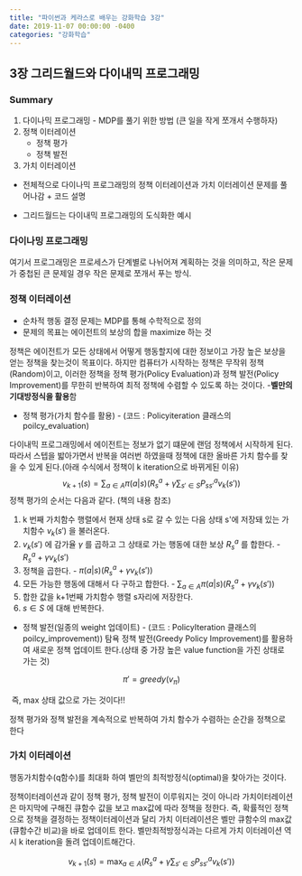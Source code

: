 ```yaml
---
title: "파이썬과 케라스로 배우는 강화학습 3강"
date: 2019-11-07 00:00:00 -0400
categories: "강화학습"
---
```


## 3장 그리드월드와 다이내믹 프로그래밍

### Summary

1. 다이나믹 프로그래밍 - MDP를 풀기 위한 방법 (큰 일을 작게 쪼개서 수행하자)
2. 정책 이터레이션
   * 정책 평가
   * 정책 발전
3. 가치 이터레이션

- 전체적으로 다이나믹 프로그래밍의 정책 이터레이션과 가치 이터레이션 문제를 풀어나감 + 코드 설명

* 그리드월드는 다이내믹 프로그래밍의 도식화한 예시

### 다이나밍 프로그래밍

여기서 프로그래밍은 프로세스가 단계별로 나뉘어져 계획하는 것을 의미하고,  작은 문제가 중첩된 큰 문제일 경우 작은 문제로 쪼개서 푸는 방식.



### 정책 이터레이션

* 순차적 행동 결정 문제는 MDP를 통해 수학적으로 정의
* 문제의 목표는 에이전트의 보상의 합을 maximize 하는 것


정책은 에이전트가 모든 상태에서 어떻게 행동할지에 대한 정보이고 가장 높은 보상을 얻는 정책을 찾는것이 목표이다. 하지만 컴퓨터가 시작하는 정책은 무작위 정책(Random)이고, 이러한 정책을 정책 평가(Policy Evaluation)과 정책 발전(Policy Improvement)를 무한히 반복하여 최적 정책에 수렴할 수 있도록 하는 것이다. -**벨만의 기대방정식을 활용**함

* 정책 평가(가치 함수를 활용) - (코드 : Policyiteration 클래스의 poilcy_evaluation)

다이내믹 프로그래밍에서 에이전트는 정보가 없기 떄문에 랜덤 정책에서 시작하게 된다. 따라서 스텝을 밟아가면서 반복을 여러번 하였을때 정책에 대한 올바른 가치 함수를 찾을 수 있게 된다.(아래 수식에서 정책이 k iteration으로 바뀌게된 이유)
$$
v_{k+1}(s) = \sum_{a \in A} \pi(a|s)(R_{s}^a + \gamma \sum_{s' \in S} P_{ss'}^{a} v_{k}(s'))
$$
정책 평가의 순서는 다음과 같다. (책의 내용 참조)

1. k 번째 가치함수 행렬에서 현재 상태 	s로 갈 수 있는 다음 상태 s'에 저장돼 있는 가치함수 $v_{k}(s')$ 을 불러온다.
2. $v_{k}(s')$ 에 감가율 $\gamma$ 를 곱하고 그 상태로 가는 행동에 대한 보상 $R_{s}^{a}$ 를 합한다. - $R_{s}^{a} + \gamma v_{k}(s')$ 
3. 정책을 곱한다. - $\pi(a|s)(R_{s}^{a} + \gamma v_{k}(s'))$  
4. 모든 가능한 행동에 대해서 다 구하고 합한다. - $\sum_{a \in A}\pi(a|s)(R_{s}^{a} + \gamma v_{k}(s'))$   
5. 합한 값을 k+1번째 가치함수 행렬 s자리에 저장한다.
6. $s \in S$ 에 대해 반복한다.

* 정책 발전(일종의 weight 업데이트) - (코드 : PolicyIteration 클래스의 poilcy_improvement))
  탐욕 정책 발전(Greedy Policy Improvement)를 활용하여 새로운 정책 업데이트 한다.(상태 중 가장 높은 value function을 가진 상태로 가는 것)

$$
\pi ' = greedy(v_{\pi})
$$

​	즉, max 상태 값으로 가는 것이다!!

정책 평가와 정책 발전을 계속적으로 반복하여 가치 함수가 수렴하는 순간을 정책으로 한다




### 가치 이터레이션

행동가치함수(q함수)를 최대화 하여 벨만의 최적방정식(optimal)을 찾아가는 것이다.

정책이터레이션과 같이 정책 평가, 정책 발전이 이루워지는 것이 아니라 가치이터레이션은 마지막에 구해진 큐함수 값을 보고 max값에 따라 정책을 정한다. 즉, 확률적인 정책으로 정책을 결정하는 정책이터레이션과 달리 가치 이터레이션은  벨만 큐함수의 max값(큐함수간 비교)을 바로 업데이트 한다. 벨만최적방정식과는 다르게 가치 이터레이션 역시 k iteration을 돌려 업데이트해간다. 


$$
v_{k+1}(s) = \max_{a \in A}(R_{s}^a + \gamma \sum_{s' \in S} P_{ss'}^{a} v_{k}(s'))
$$













